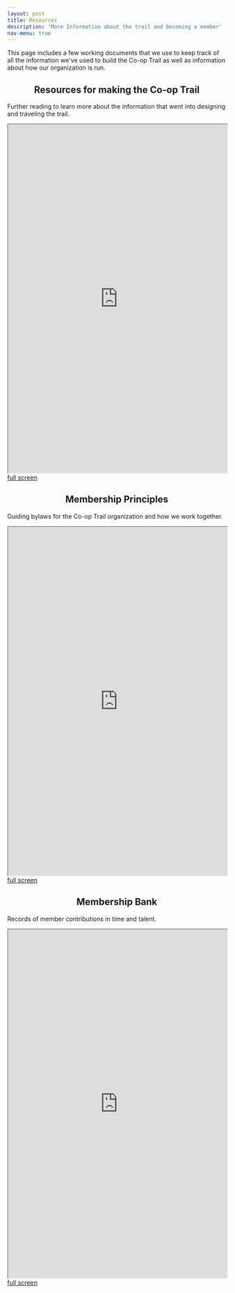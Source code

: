 ```yaml
---
layout: post
title: Resources
description: 'More Information about the trail and becoming a member'
nav-menu: true
---
```


<p>This page includes a few working documents that we use to keep track of all the information we've used to build the Co-op Trail as well as information about how our organization is run.</p>


<h2 style="text-align:center;">Resources for making the Co-op Trail </h2>
<p>Further reading to learn more about the information that went into designing and traveling the trail. </p>

<iframe width="100%" height="800px" src="https://docs.google.com/document/d/e/2PACX-1vTl8L1mdFHRruq3Qy9lrapASN-hb8wREw8-w-RfMFnlfRdAhiDjjMx_zB_dgnO9VDeJ03WWvPT4DEEn/pub?embedded=true"></iframe>
<a href="https://docs.google.com/document/d/e/2PACX-1vTl8L1mdFHRruq3Qy9lrapASN-hb8wREw8-w-RfMFnlfRdAhiDjjMx_zB_dgnO9VDeJ03WWvPT4DEEn/pub" target="_blank">full screen</a>

<h2 style="text-align:center;">Membership Principles</h2>
<p>Guiding bylaws for the Co-op Trail organization and how we work together. </p>

<iframe width="100%" height="800px" src="https://docs.google.com/document/d/e/2PACX-1vRoct1rQOucY4koYCLQ-wOtB2vqiZ5mOW4F3wzv65hw-QU0RL9Mrhfma9vlNZN79-a2LVERLt5dfXnj/pub?embedded=true"></iframe>
<a href="https://docs.google.com/document/d/e/2PACX-1vRoct1rQOucY4koYCLQ-wOtB2vqiZ5mOW4F3wzv65hw-QU0RL9Mrhfma9vlNZN79-a2LVERLt5dfXnj/pub" target="_blank">full screen</a>

<h2 style="text-align:center;">Membership Bank</h2>
<p>Records of member contributions in time and talent. </p>
<iframe width="100%" height="800px" src="https://docs.google.com/spreadsheets/d/e/2PACX-1vRYoPrdm5KUQvQHHUpmrSIII1EuVtu0KGARM5LhylOzTN8x0jefJx6RWQnyx1fD4trrjPGp_w8xr38o/pubhtml?widget=true"></iframe>
<a href="https://docs.google.com/spreadsheets/d/e/2PACX-1vRYoPrdm5KUQvQHHUpmrSIII1EuVtu0KGARM5LhylOzTN8x0jefJx6RWQnyx1fD4trrjPGp_w8xr38o/pubhtml" target="_blank">full screen</a>